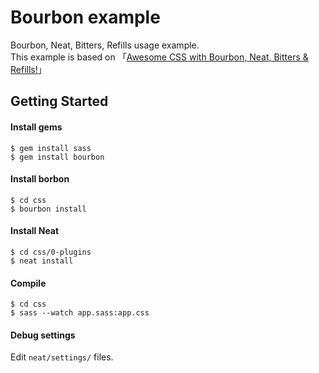 # Bourbon example
Bourbon, Neat, Bitters, Refills usage example.  
This example is based on 「[Awesome CSS with Bourbon, Neat, Bitters & Refills!](https://www.youtube.com/playlist?list=PLfdtiltiRHWErI0VSxDCbeDyEJm_kVt3p)」 

## Getting Started
#### Install gems
```
$ gem install sass
$ gem install bourbon
```

#### Install borbon
```
$ cd css
$ bourbon install
```

#### Install Neat
```
$ cd css/0-plugins
$ neat install
```

#### Compile
```
$ cd css
$ sass --watch app.sass:app.css
```

#### Debug settings
Edit  `neat/settings/` files.
